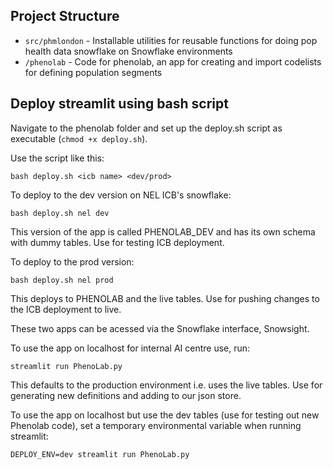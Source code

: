 ## Project Structure

- `src/phmlondon` - Installable utilities for reusable functions for doing pop health data snowflake on Snowflake
  environments
- `/phenolab` - Code for phenolab, an app for creating and import codelists for defining population segments

## Deploy streamlit using bash script

Navigate to the phenolab folder and set up the deploy.sh script as executable (`chmod +x deploy.sh`).

Use the script like this:
```
bash deploy.sh <icb name> <dev/prod>
```

To deploy to the dev version on NEL ICB's snowflake:
```
bash deploy.sh nel dev
```
This version of the app is called PHENOLAB_DEV and has its own schema with dummy tables. Use for testing ICB deployment.


To deploy to the prod version:
```
bash deploy.sh nel prod
```
This deploys to PHENOLAB and the live tables. Use for pushing changes to the ICB deployment to live.

These two apps can be acessed via the Snowflake interface, Snowsight.


To use the app on localhost for internal AI centre use, run:
```
streamlit run PhenoLab.py
```
This defaults to the production environment i.e. uses the live tables. Use for generating new definitions and adding to 
our json store.


To use the app on localhost but use the dev tables (use for testing out new Phenolab code), set a temporary
environmental variable when running streamlit:
```
DEPLOY_ENV=dev streamlit run PhenoLab.py
```